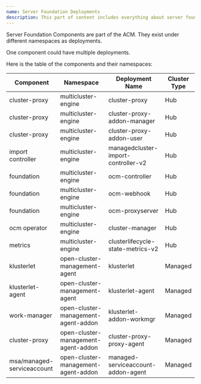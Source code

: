 ```yaml
---
name: Server Foundation Deployments
description: This part of content includes everything about server foundaiton deployments(components).
---
```


Server Foundation Components are part of the ACM. They exist under different namespaces as deployments.

One component could have multiple deployments.

Here is the table of the components and their namespaces:

| Component                  | Namespace                           | Deployment Name                     | Cluster Type |
| -------------------------- | ----------------------------------- | ----------------------------------- | ------------ |
| cluster-proxy              | multicluster-engine                 | cluster-proxy                       | Hub          |
| cluster-proxy              | multicluster-engine                 | cluster-proxy-addon-manager         | Hub          |
| cluster-proxy              | multicluster-engine                 | cluster-proxy-addon-user            | Hub          |
| import controller          | multicluster-engine                 | managedcluster-import-controller-v2 | Hub          |
| foundation                 | multicluster-engine                 | ocm-controller                      | Hub          |
| foundation                 | multicluster-engine                 | ocm-webhook                         | Hub          |
| foundation                 | multicluster-engine                 | ocm-proxyserver                     | Hub          |
| ocm operator               | multicluster-engine                 | cluster-manager                     | Hub          |
| metrics                    | multicluster-engine                 | clusterlifecycle-state-metrics-v2   | Hub          |
| klusterlet                 | open-cluster-management-agent       | klusterlet                          | Managed      |
| klusterlet-agent           | open-cluster-management-agent       | klusterlet-agent                    | Managed      |
| work-manager               | open-cluster-management-agent-addon | klusterlet-addon-workmgr            | Managed      |
| cluster-proxy              | open-cluster-management-agent-addon | cluster-proxy-proxy-agent           | Managed      |
| msa/managed-serviceaccount | open-cluster-management-agent-addon | managed-serviceaccount-addon-agent  | Managed      |
